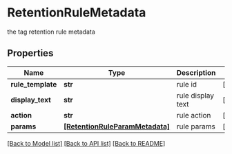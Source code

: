 # RetentionRuleMetadata

the tag retention rule metadata

## Properties
Name | Type | Description | Notes
------------ | ------------- | ------------- | -------------
**rule_template** | **str** | rule id | [optional] 
**display_text** | **str** | rule display text | [optional] 
**action** | **str** | rule action | [optional] 
**params** | [**[RetentionRuleParamMetadata]**](RetentionRuleParamMetadata.md) | rule params | [optional] 

[[Back to Model list]](../README.md#documentation-for-models) [[Back to API list]](../README.md#documentation-for-api-endpoints) [[Back to README]](../README.md)


